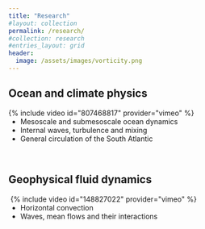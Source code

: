```yaml
---
title: "Research"
#layout: collection
permalink: /research/
#collection: research
#entries_layout: grid
header:
  image: /assets/images/vorticity.png
---
```


## Ocean and climate physics
<div style="width:500px; float: left">
    {% include video id="807468817" provider="vimeo" %}
</div>

- Mesoscale and submesoscale ocean dynamics
- Internal waves, turbulence and mixing
- General circulation of the South Atlantic

<br />

## Geophysical fluid dynamics
<div style="width:500px; float: right">
    {% include video id="148827022" provider="vimeo" %}
</div>

- Horizontal convection
- Waves, mean flows and their interactions




